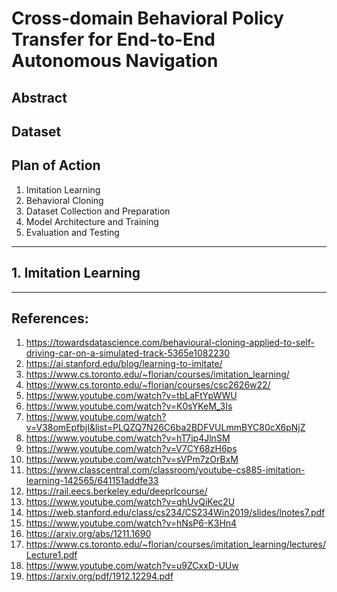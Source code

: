 # Cross-domain Behavioral Policy Transfer for End-to-End Autonomous Navigation

## Abstract

## Dataset



## Plan of Action
1. Imitation Learning
2. Behavioral Cloning
3. Dataset Collection and Preparation
4. Model Architecture and Training
5. Evaluation and Testing


----------------------
## 1. Imitation Learning

----------------------

## References:
1. https://towardsdatascience.com/behavioural-cloning-applied-to-self-driving-car-on-a-simulated-track-5365e1082230
2. https://ai.stanford.edu/blog/learning-to-imitate/
3. https://www.cs.toronto.edu/~florian/courses/imitation_learning/
4. https://www.cs.toronto.edu/~florian/courses/csc2626w22/
5. https://www.youtube.com/watch?v=tbLaFtYpWWU
6. https://www.youtube.com/watch?v=K0sYKeM_3Is
7. https://www.youtube.com/watch?v=V38omEpfbjI&list=PLQZQ7N26C6ba2BDFVULmmBYC80cX6pNjZ
8. https://www.youtube.com/watch?v=hT7jp4JlnSM
9. https://www.youtube.com/watch?v=V7CY68zH6ps
10. https://www.youtube.com/watch?v=sVPm7zOrBxM
11. https://www.classcentral.com/classroom/youtube-cs885-imitation-learning-142565/641151addfe33
12. https://rail.eecs.berkeley.edu/deeprlcourse/
13. https://www.youtube.com/watch?v=qhUvQiKec2U
14. https://web.stanford.edu/class/cs234/CS234Win2019/slides/lnotes7.pdf
15. https://www.youtube.com/watch?v=hNsP6-K3Hn4
16. https://arxiv.org/abs/1211.1690
17. https://www.cs.toronto.edu/~florian/courses/imitation_learning/lectures/Lecture1.pdf
18. https://www.youtube.com/watch?v=u9ZCxxD-UUw
19. https://arxiv.org/pdf/1912.12294.pdf
